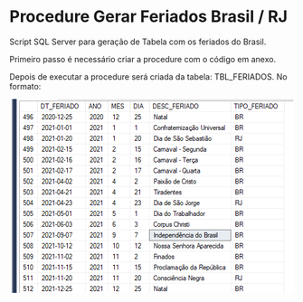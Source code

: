 # Procedure Gerar Feriados Brasil / RJ
Script SQL Server para geração de Tabela com os feriados do Brasil.

Primeiro passo é necessário criar a procedure com o código em anexo. 

Depois de executar a procedure será criada da tabela: TBL_FERIADOS. No formato:

<p align="center"><img src="https://github.com/manoelleal17/gerarferiados/blob/main/Exemplo.png" ></p>

